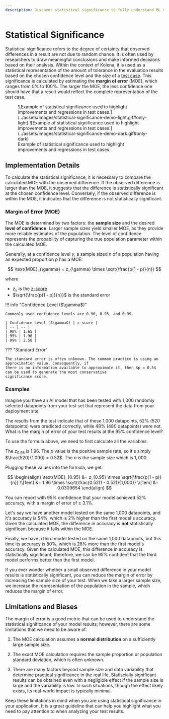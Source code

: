 ```yaml
---
description: Discover statistical significance to fully understand ML models
---
```


# Statistical Significance

Statistical significance refers to the degree of certainty that observed differences in a result are not due to
random chance. It is often used by researchers to draw meaningful conclusions and make informed decisions based on
their analysis. Within the context of Kolena, it is used as a statistical representation of the amount of tolerance in
the evaluation results based on the chosen confidence level and the size of a
[test case](../dataset/core-concepts/index.md#test-cases). This significance is calculated by estimating the
**margin of error** (MOE), which ranges from 0% to 100%. The larger the MOE, the less confidence one should have that a
result would reflect the complete representation of the test case.

<figure markdown>
![Example of statistical significance used to highlight improvements and regressions in test cases.](../assets/images/statistical-significance-demo-light.gif#only-light)
![Example of statistical significance used to highlight improvements and regressions in test cases.](../assets/images/statistical-significance-demo-dark.gif#only-dark)
<figcaption>Example of statistical significance used to highlight improvements and regressions in test cases.</figcaption>
</figure>

## Implementation Details

To calculate the statistical significance, it is necessary to compare the calculated MOE with the observed
difference. If the observed difference is larger than the MOE, it suggests that the difference is statistically
significant at the chosen confidence level. Conversely, if the observed difference is within the MOE, it indicates
that the difference is not statistically significant.

### Margin of Error (MOE)

The MOE is determined by two factors: the **sample size** and the desired **level of confidence**. Larger sample sizes
yield smaller MOE, as they provide more reliable estimates of the population. The level of confidence represents the
probability of capturing the true population parameter within the calculated MOE.

Generally, at a confidence level $\gamma$, a sample sized $n$ of a population having an expected proportion $p$ has a
MOE:

$$
\text{MOE}_{\gamma} = z_{\gamma} \times \sqrt{\frac{p(1 - p)}{n}}
$$

<div class="grid" markdown>
<div markdown>
where

* $z_{\gamma}$ is the [z-score](https://en.wikipedia.org/wiki/Standard_score)
* $\sqrt{\frac{p(1 - p)}{n}}$ is the standard error

</div>
!!! info "Confidence Level ($\gamma$)"

    Commonly used confidence levels are 0.90, 0.95, and 0.99.

    | Confidence Level ($\gamma$) | z-score |
    | -- | -- |
    | 90% | 1.65 |
    | 95% | 1.96 |
    | 99% | 2.58 |
</div>

??? "Standard Error"

    The standard error is often unknown. The common practice is using an approximation value. Consequently, if
    there is no information available to approximate it, then $p = 0.5$ can be used to generate the most conservative
    significance score.

### Examples

Imagine you have an AI model that has been tested with 1,000 randomly selected datapoints from your test set that
represent the data from your deployment site.

The results from the test indicate that of these 1,000 datapoints, 52% (520 datapoints) were predicted correctly, while
48% (480 datapoints) were not. What is the margin of error of your test results at the 95% confidence level?

To use the formula above, we need to first calculate all the variables.

The $z_{0.95}$ is 1.96.
The $p$ value is the positive sample rate, so it's simply $\frac{520}{1,000} = 0.52$.
The $n$ is the sample size which is $1,000$.

Plugging these values into the formula, we get:

$$
\begin{align}
\text{MOE}_{0.95} &= z_{0.95} \times \sqrt{\frac{p(1 - p)}{n}} \\[1em]
&= 1.96 \times \sqrt{\frac{0.52(1 - 0.52)}{1,000}} \\[1em]
&= 0.0309654
\end{align}
$$

You can report with 95% confidence that your model achieved 52% accuracy, with a margin of error of $\pm$ 3.1%.

Let's say we have another model tested on the same 1,000 datapoints, and it's accuracy is 54%, which is 2% higher than
the first model's accuracy. Given the calculated MOE, the difference in accuracy is **not** statistically significant
because it falls within the MOE.

Finally, we have a third model tested on the same 1,000 datapoints, but this time its accuracy is 80%, which is 28% more
than the first model's accuracy. Given the calculated MOE, this difference in accuracy is statistically significant;
therefore, we can be 95% confident that the third model performs better than the first model.

If you ever wonder whether a small observed difference in your model results is statistically significant, you can
reduce the margin of error by increasing the sample size of your test. When we take a larger sample size, we increase
the representation of the population in the sample, which reduces the margin of error.

## Limitations and Biases

The margin of error is a good metric that can be used to understand the statistical significance of your model results;
however, there are some limitations that we need to be aware of.

1. The MOE calculation assumes a **normal distribution** on a sufficiently large sample size.

2. The exact MOE calculation requires the sample proportion or population standard deviation, which is often unknown.

3. There are many factors beyond sample size and data variability that determine practical significance in the real
life. Statiscially significant results can be obtained even with a negligible effect if the sample size is large and
the variability is low. In such situations, though the effect likely exists, its real-world impact is typically minimal.

Keep these limitations in mind when you are using statistical significance in your application. It is a great
guideline that can help you highlight what you need to pay attention to when analyzing your test results.
